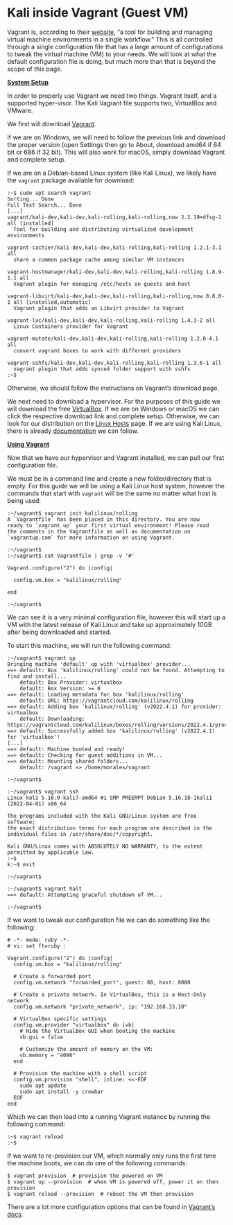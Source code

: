 # Kali inside Vagrant (Guest VM)

Vagrant is, according to their [website](https://www.vagrantup.com/), “a tool for building and managing virtual machine environments in a single workflow.” This is all controlled through a single configuration file that has a large amount of configurations to tweak the virtual machine (VM) to your needs. We will look at what the default configuration file is doing, but much more than that is beyond the scope of this page.

[**System Setup**](broken-reference)

In order to properly use Vagrant we need two things. Vagrant itself, and a supported hyper-visor. The Kali Vagrant file supports two, VirtualBox and VMware.

We first will download [Vagrant](https://www.vagrantup.com/downloads).

If we are on Windows, we will need to follow the previous link and download the proper version (open Settings then go to About, download amd64 if 64 bit or 686 if 32 bit). This will also work for macOS, simply download Vagrant and complete setup.

If we are on a Debian-based Linux system (like Kali Linux), we likely have the `vagrant` package available for download:

```
:~$ sudo apt search vagrant
Sorting... Done
Full Text Search... Done
[...]
vagrant/kali-dev,kali-dev,kali-rolling,kali-rolling,now 2.2.19+dfsg-1 all [installed]
  Tool for building and distributing virtualized development environments

vagrant-cachier/kali-dev,kali-dev,kali-rolling,kali-rolling 1.2.1-3.1 all
  share a common package cache among similar VM instances

vagrant-hostmanager/kali-dev,kali-dev,kali-rolling,kali-rolling 1.8.9-1.1 all
  Vagrant plugin for managing /etc/hosts on guests and host

vagrant-libvirt/kali-dev,kali-dev,kali-rolling,kali-rolling,now 0.8.0-1 all [installed,automatic]
  Vagrant plugin that adds an Libvirt provider to Vagrant

vagrant-lxc/kali-dev,kali-dev,kali-rolling,kali-rolling 1.4.3-2 all
  Linux Containers provider for Vagrant

vagrant-mutate/kali-dev,kali-dev,kali-rolling,kali-rolling 1.2.0-4.1 all
  convert vagrant boxes to work with different providers

vagrant-sshfs/kali-dev,kali-dev,kali-rolling,kali-rolling 1.3.6-1 all
  vagrant plugin that adds synced folder support with sshfs
:~$
```

Otherwise, we should follow the instructions on Vagrant’s download page.

We next need to download a hypervisor. For the purposes of this guide we will download the free [VirtualBox](https://www.virtualbox.org/wiki/Downloads). If we are on Windows or macOS we can click the respective download link and complete setup. Otherwise, we can look for our distribution on the [Linux Hosts](https://www.virtualbox.org/wiki/Linux\_Downloads) page. If we are using Kali Linux, there is already [documentation](broken-reference) we can follow.

[**Using Vagrant**](broken-reference)

Now that we have our hypervisor and Vagrant installed, we can pull our first configuration file.

We must be in a command line and create a new folder/directory that is empty. For this guide we will be using a Kali Linux host system, however the commands that start with `vagrant` will be the same no matter what host is being used:

```
:~/vagrant$ vagrant init kalilinux/rolling
A `Vagrantfile` has been placed in this directory. You are now
ready to `vagrant up` your first virtual environment! Please read
the comments in the Vagrantfile as well as documentation on
`vagrantup.com` for more information on using Vagrant.

:~/vagrant$
:~/vagrant$ cat Vagrantfile | grep -v '#'

Vagrant.configure("2") do |config|

  config.vm.box = "kalilinux/rolling"

end

:~/vagrant$
```

We can see it is a very minimal configuration file, however this will start up a VM with the latest release of Kali Linux and take up approximately 10GB after being downloaded and started.

To start this machine, we will run the following command:

```
:~/vagrant$ vagrant up
Bringing machine 'default' up with 'virtualbox' provider...
==> default: Box 'kalilinux/rolling' could not be found. Attempting to find and install...
    default: Box Provider: virtualbox
    default: Box Version: >= 0
==> default: Loading metadata for box 'kalilinux/rolling'
    default: URL: https://vagrantcloud.com/kalilinux/rolling
==> default: Adding box 'kalilinux/rolling' (v2022.4.1) for provider: virtualbox
    default: Downloading: https://vagrantcloud.com/kalilinux/boxes/rolling/versions/2022.4.1/providers/virtualbox.box
==> default: Successfully added box 'kalilinux/rolling' (v2022.4.1) for 'virtualbox'!
[...]
==> default: Machine booted and ready!
==> default: Checking for guest additions in VM...
==> default: Mounting shared folders...
    default: /vagrant => /home/morales/vagrant

:~/vagrant$

:~/vagrant$ vagrant ssh
Linux kali 5.16.0-kali7-amd64 #1 SMP PREEMPT Debian 5.16.18-1kali1 (2022-04-01) x86_64

The programs included with the Kali GNU/Linux system are free software;
the exact distribution terms for each program are described in the
individual files in /usr/share/doc/*/copyright.

Kali GNU/Linux comes with ABSOLUTELY NO WARRANTY, to the extent
permitted by applicable law.
:~$
k:~$ exit

:~/vagrant$

:~/vagrant$ vagrant halt
==> default: Attempting graceful shutdown of VM...

:~/vagrant$
```

If we want to tweak our configuration file we can do something like the following:

```
# -*- mode: ruby -*-
# vi: set ft=ruby :

Vagrant.configure("2") do |config|
  config.vm.box = "kalilinux/rolling"

  # Create a forwarded port
  config.vm.network "forwarded_port", guest: 80, host: 8080

  # Create a private network. In VirtualBox, this is a Host-Only network
  config.vm.network "private_network", ip: "192.168.33.10"

  # VirtualBox specific settings
  config.vm.provider "virtualbox" do |vb|
    # Hide the VirtualBox GUI when booting the machine
    vb.gui = false

    # Customize the amount of memory on the VM:
    vb.memory = "4096"
  end

  # Provision the machine with a shell script
  config.vm.provision "shell", inline: <<-EOF
    sudo apt update
    sudo apt install -y crowbar
  EOF
end
```

Which we can then load into a running Vagrant instance by running the following command:

```
:~$ vagrant reload
:~$
```

If we want to re-provision our VM, which normally only runs the first time the machine boots, we can do one of the following commands:

```
$ vagrant provision  # provision the powered on VM
$ vagrant up --provision  # when VM is powered off, power it on then provision
$ vagrant reload --provision  # reboot the VM then provision
```

There are a lot more configuration options that can be found in [Vagrant’s docs](https://www.vagrantup.com/docs/vagrantfile/machine\_settings).
